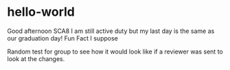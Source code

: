 # hello-world
Good afternoon SCA8
I am still active duty but my last day is the same as our graduation day! Fun Fact I suppose


Random test for group to see how it would look like if a reviewer was sent to look at the changes. 
